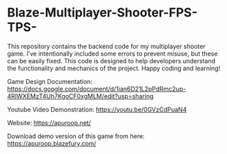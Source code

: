 # Blaze-Multiplayer-Shooter-FPS-TPS-

This repository contains the backend code for my multiplayer shooter game. I’ve intentionally included some errors to prevent misuse, but these can be easily fixed. This code is designed to help developers understand the functionality and mechanics of the project. Happy coding and learning!

Game Design Documentation: https://docs.google.com/document/d/1ian6D21L2pPdRmc2up-4RIWXEMzT4Uh7KgoCF0xgMLM/edit?usp=sharing

Youtube Video Demonstration: https://youtu.be/0GVzCdPuaN4

Website: https://apuroop.net/

Download demo version of this game from here: https://apuroop.blazefury.com/
